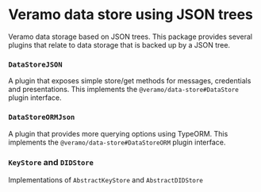 # Veramo data store using JSON trees

Veramo data storage based on JSON trees.
This package provides several plugins that relate to data storage that is backed up by a JSON tree.

### `DataStoreJSON`
A plugin that exposes simple store/get methods for messages, credentials and presentations.
This implements the `@veramo/data-store#DataStore` plugin interface.

### `DataStoreORMJson`
A plugin that provides more querying options using TypeORM.
This implements the `@veramo/data-store#DataStoreORM` plugin interface.

### `KeyStore` and `DIDStore`

Implementations of `AbstractKeyStore` and `AbstractDIDStore`
